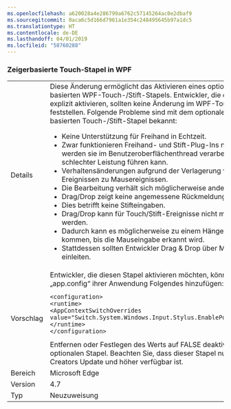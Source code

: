 ```yaml
---
ms.openlocfilehash: a620028a4e286799a6762c57145264ac0e2dbaf9
ms.sourcegitcommit: 0aca6c5d166d7961a1e354c248495645b97a1dc5
ms.translationtype: HT
ms.contentlocale: de-DE
ms.lasthandoff: 04/01/2019
ms.locfileid: "58760288"
---
```

### <a name="wpf-pointer-based-touch-stack"></a>Zeigerbasierte Touch-Stapel in WPF

|   |   |
|---|---|
|Details|Diese Änderung ermöglicht das Aktivieren eines optionalen WM_POINTER-basierten WPF-Touch-/Stift-Stapels.  Entwickler, die diesen Stapel nicht explizit aktivieren, sollten keine Änderung im WPF-Touch/Stift-Verhalten feststellen. Folgende Probleme sind mit dem optionalen WM_POINTER-basierten Touch-/Stift-Stapel bekannt:<ul><li>Keine Unterstützung für Freihand in Echtzeit.</li><li>Zwar funktionieren Freihand- und Stift-Plug-Ins nach wie vor, jedoch werden sie im Benutzeroberflächenthread verarbeitet, was zu schlechter Leistung führen kann.</li><li>Verhaltensänderungen aufgrund der Verlagerung von Touch/Stift-Ereignissen zu Mausereignissen.</li><li>Die Bearbeitung verhält sich möglicherweise anders.</li><li>Drag/Drop zeigt keine angemessene Rückmeldung bei Toucheingaben.</li><li>Dies betrifft keine Stifteingaben.</li><li>Drag/Drop kann für Touch/Stift-Ereignisse nicht mehr ausgelöst werden.</li><li>Dadurch kann es möglicherweise zu einem Hängen der Anwendung kommen, bis die Mauseingabe erkannt wird.</li><li>Stattdessen sollten Entwickler Drag & Drop über Mausereignisse einleiten.</li></ul>|
|Vorschlag|Entwickler, die diesen Stapel aktivieren möchten, können der Datei „app.config“ ihrer Anwendung Folgendes hinzufügen:<pre><code class="lang-xml">&lt;configuration&gt;&#13;&#10;&lt;runtime&gt;&#13;&#10;&lt;AppContextSwitchOverrides value=&quot;Switch.System.Windows.Input.Stylus.EnablePointerSupport=true&quot;/&gt;&#13;&#10;&lt;/runtime&gt;&#13;&#10;&lt;/configuration&gt;&#13;&#10;</code></pre>Entfernen oder Festlegen des Werts auf FALSE deaktiviert diesen optionalen Stapel. Beachten Sie, dass dieser Stapel nur unter Windows 10 Creators Update und höher verfügbar ist.|
|Bereich|Microsoft Edge|
|Version|4.7|
|Typ|Neuzuweisung|

